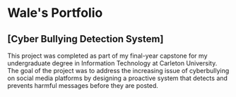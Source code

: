 # Wale's Portfolio

## [Cyber Bullying Detection System]
This project was completed as part of my final-year capstone for my undergraduate degree in Information Technology at Carleton University. The goal of the project was to address the increasing issue of cyberbullying on social media platforms by designing a proactive system that detects and prevents harmful messages before they are posted.

